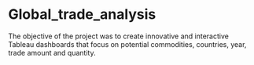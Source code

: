 # Global_trade_analysis
The objective of the project was to create innovative and interactive Tableau dashboards that focus on potential commodities, countries, year, trade amount and quantity.
